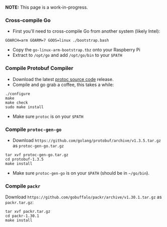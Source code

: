 __NOTE:__ This page is a work-in-progress.


### Cross-compile Go

* First you'll need to cross-compile Go from another system (likely Intel):

```
GOARCH=arm GOARM=7 GOOS=linux ./bootstrap.bash
```

* Copy the `go-linux-arm-bootstrap.tbz` onto your Raspberry Pi
* Extract to `/opt/go` and add `/opt/go/bin` to your `$PATH`

### Compile Protobuf Compiler

* Download the latest [protoc source code](https://github.com/protocolbuffers/protobuf/releases) release.
* Compile and go grab a coffee, this takes a while:

```
./configure
make
make check
sudo make install
```

* Make sure `protoc` is on your `$PATH`

### Compile `protoc-gen-go`

* Download `https://github.com/golang/protobuf/archive/v1.3.5.tar.gz` as `protoc-gen-go.tar.gz`

```
tar xvf protoc-gen-go.tar.gz
cd protobuf-1.3.5
make install
```

* Make sure `protoc-gen-go` is on your `$PATH` (should be in `~/go/bin`).

### Compile `packr`

Download `https://github.com/gobuffalo/packr/archive/v1.30.1.tar.gz` as `packr.tar.gz`:

```
tar xvf packr.tar.gz
cd packr-1.30.1
make install
```

